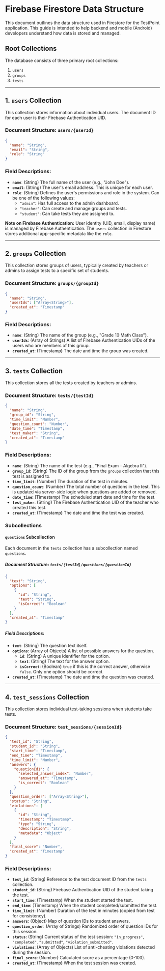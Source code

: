 # Firebase Firestore Data Structure

This document outlines the data structure used in Firestore for the TestPoint application. This guide is intended to help backend and mobile (Android) developers understand how data is stored and managed.

## Root Collections

The database consists of three primary root collections:

1.  `users`
2.  `groups`
3.  `tests`

---

## 1. `users` Collection

This collection stores information about individual users. The document ID for each user is their Firebase Authentication UID.

### Document Structure: `users/{userId}`

```json
{
  "name": "String",
  "email": "String",
  "role": "String"
}
```

### Field Descriptions:

-   **`name`**: (String) The full name of the user (e.g., "John Doe").
-   **`email`**: (String) The user's email address. This is unique for each user.
-   **`role`**: (String) Defines the user's permissions and role in the system. Can be one of the following values:
    -   `"admin"`: Has full access to the admin dashboard.
    -   `"teacher"`: Can create and manage groups and tests.
    -   `"student"`: Can take tests they are assigned to.

**Note on Firebase Authentication:**
User identity (UID, email, display name) is managed by Firebase Authentication. The `users` collection in Firestore stores additional app-specific metadata like the `role`.

---

## 2. `groups` Collection

This collection stores groups of users, typically created by teachers or admins to assign tests to a specific set of students.

### Document Structure: `groups/{groupId}`

```json
{
  "name": "String",
  "userIds": ["Array<String>"],
  "created_at": "Timestamp"
}
```

### Field Descriptions:

-   **`name`**: (String) The name of the group (e.g., "Grade 10 Math Class").
-   **`userIds`**: (Array of Strings) A list of Firebase Authentication UIDs of the users who are members of this group.
-   **`created_at`**: (Timestamp) The date and time the group was created.

---

## 3. `tests` Collection

This collection stores all the tests created by teachers or admins.

### Document Structure: `tests/{testId}`

```json
{
  "name": "String",
  "group_id": "String",
  "time_limit": "Number",
  "question_count": "Number",
  "date_time": "Timestamp",
  "test_maker": "String",
  "created_at": "Timestamp"
}
```

### Field Descriptions:

-   **`name`**: (String) The name of the test (e.g., "Final Exam - Algebra II").
-   **`group_id`**: (String) The ID of the group from the `groups` collection that this test is assigned to.
-   **`time_limit`**: (Number) The duration of the test in minutes.
-   **`question_count`**: (Number) The total number of questions in the test. This is updated via server-side logic when questions are added or removed.
-   **`date_time`**: (Timestamp) The scheduled start date and time for the test.
-   **`test_maker`**: (String) The Firebase Authentication UID of the teacher who created this test.
-   **`created_at`**: (Timestamp) The date and time the test was created.

### Subcollections

#### `questions` Subcollection

Each document in the `tests` collection has a subcollection named `questions`.

##### Document Structure: `tests/{testId}/questions/{questionId}`

```json
{
  "text": "String",
  "options": [
    {
      "id": "String",
      "text": "String",
      "isCorrect": "Boolean"
    }
  ],
  "created_at": "Timestamp"
}
```

##### Field Descriptions:

-   **`text`**: (String) The question text itself.
-   **`options`**: (Array of Objects) A list of possible answers for the question.
    -   **`id`**: (String) A unique identifier for the option.
    -   **`text`**: (String) The text for the answer option.
    -   **`isCorrect`**: (Boolean) `true` if this is the correct answer, otherwise `false`. Only one option should be correct.
-   **`created_at`**: (Timestamp) The date and time the question was created.

---

## 4. `test_sessions` Collection

This collection stores individual test-taking sessions when students take tests.

### Document Structure: `test_sessions/{sessionId}`

```json
{
  "test_id": "String",
  "student_id": "String",
  "start_time": "Timestamp",
  "end_time": "Timestamp",
  "time_limit": "Number",
  "answers": {
    "questionId1": {
      "selected_answer_index": "Number",
      "answered_at": "Timestamp",
      "is_correct": "Boolean"
    }
  },
  "question_order": ["Array<String>"],
  "status": "String",
  "violations": [
    {
      "id": "String",
      "timestamp": "Timestamp",
      "type": "String",
      "description": "String",
      "metadata": "Object"
    }
  ],
  "final_score": "Number",
  "created_at": "Timestamp"
}
```

### Field Descriptions:

-   **`test_id`**: (String) Reference to the test document ID from the `tests` collection.
-   **`student_id`**: (String) Firebase Authentication UID of the student taking the test.
-   **`start_time`**: (Timestamp) When the student started the test.
-   **`end_time`**: (Timestamp) When the student completed/submitted the test.
-   **`time_limit`**: (Number) Duration of the test in minutes (copied from test for consistency).
-   **`answers`**: (Object) Map of question IDs to student answers.
-   **`question_order`**: (Array of Strings) Randomized order of question IDs for this session.
-   **`status`**: (String) Current status of the test session: `"in_progress"`, `"completed"`, `"submitted"`, `"violation_submitted"`.
-   **`violations`**: (Array of Objects) List of anti-cheating violations detected during the session.
-   **`final_score`**: (Number) Calculated score as a percentage (0-100).
-   **`created_at`**: (Timestamp) When the test session was created.